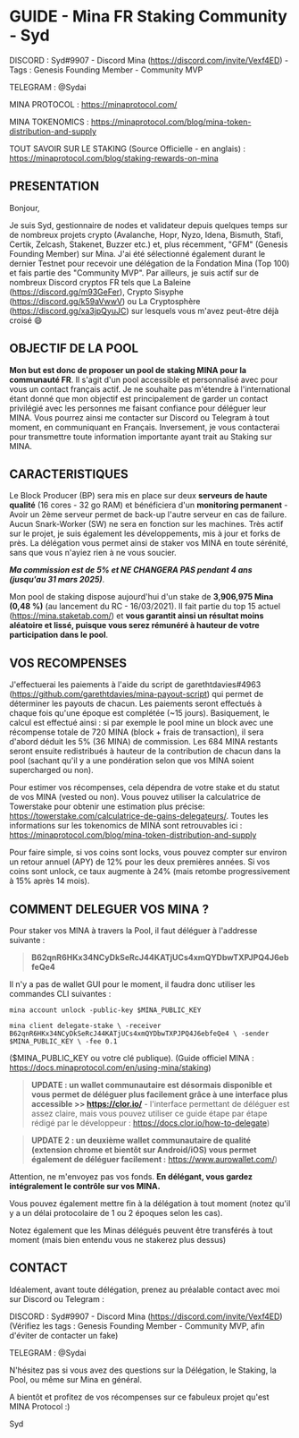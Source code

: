 # GUIDE - Mina FR Staking Community - Syd

DISCORD : Syd#9907 - Discord Mina (https://discord.com/invite/Vexf4ED) - Tags : Genesis Founding Member - Community MVP

TELEGRAM : @Sydai

MINA PROTOCOL : https://minaprotocol.com/

MINA TOKENOMICS : https://minaprotocol.com/blog/mina-token-distribution-and-supply

TOUT SAVOIR SUR LE STAKING (Source Officielle - en anglais) : https://minaprotocol.com/blog/staking-rewards-on-mina

## PRESENTATION 

Bonjour,

Je suis Syd, gestionnaire de nodes et validateur depuis quelques temps sur de nombreux projets crypto (Avalanche, Hopr, Nyzo, Idena, Bismuth, Stafi, Certik, Zelcash, Stakenet, Buzzer etc.) et, plus récemment, "GFM" (Genesis Founding Member) sur Mina. J'ai été sélectionné également durant le dernier Testnet pour recevoir une délégation de la Fondation Mina (Top 100) et fais partie des "Community MVP". Par ailleurs, je suis actif sur de nombreux Discord cryptos FR tels que La Baleine (https://discord.gg/m93GeFer), Crypto Sisyphe (https://discord.gg/k59aVwwV) ou La Cryptosphère (https://discord.gg/xa3jpQyuJC) sur lesquels vous m'avez peut-être déjà croisé :smile: 

## OBJECTIF DE LA POOL

**Mon but est donc de proposer un pool de staking MINA pour la communauté FR**. Il s'agit d'un pool accessible et personnalisé avec pour vous un contact français actif. Je ne souhaite pas m'étendre à l'international étant donné que mon objectif est principalement de garder un contact privilégié avec les personnes me faisant confiance pour déléguer leur MINA. Vous pourrez ainsi me contacter sur Discord ou Telegram à tout moment, en communiquant en Français. Inversement, je vous contacterai pour transmettre toute information importante ayant trait au Staking sur MINA. 

## CARACTERISTIQUES

Le Block Producer (BP) sera mis en place sur deux **serveurs de haute qualité** (16 cores - 32 go RAM) et bénéficiera d'un **monitoring permanent** - Avoir un 2ème serveur permet de back-up l'autre serveur en cas de failure. Aucun Snark-Worker (SW) ne sera en fonction sur les machines. Très actif sur le projet, je suis également les développements, mis à jour et forks de près. La délégation vous permet ainsi de staker vos MINA en toute sérénité, sans que vous n'ayiez rien à ne vous soucier.

***Ma commission est de 5% et NE CHANGERA PAS pendant 4 ans (jusqu'au 31 mars 2025)***. 

Mon pool de staking dispose aujourd'hui d'un stake de **3,906,975 Mina (0,48 %)** (au lancement du RC - 16/03/2021). Il fait partie du top 15 actuel (https://mina.staketab.com/) et **vous garantit ainsi un résultat moins aléatoire et lissé, puisque vous serez rémunéré à hauteur de votre participation dans le pool**.

## VOS RECOMPENSES 

J'effectuerai les paiements à l'aide du script de garethtdavies#4963 (https://github.com/garethtdavies/mina-payout-script) qui permet de déterminer les payouts de chacun. Les paiements seront effectués à chaque fois qu'une époque est complétée (~15 jours). Basiquement, le calcul est effectué ainsi : si par exemple le pool mine un block avec une récompense totale de 720 MINA (block + frais de transaction), il sera d'abord déduit les 5% (36 MINA) de commission. Les 684 MINA restants seront ensuite redistribués à hauteur de la contribution de chacun dans la pool (sachant qu'il y a une pondération selon que vos MINA soient supercharged ou non).

Pour estimer vos récompenses, cela dépendra de votre stake et du statut de vos MINA (vested ou non). Vous pouvez utiliser la calculatrice de Towerstake pour obtenir une estimation plus précise: https://towerstake.com/calculatrice-de-gains-delegateurs/. Toutes les informations sur les tokenomics de MINA sont retrouvables ici : https://minaprotocol.com/blog/mina-token-distribution-and-supply

Pour faire simple, si vos coins sont locks, vous pouvez compter sur environ un retour annuel (APY) de 12% pour les deux premières années. Si vos coins sont unlock, ce taux augmente à 24% (mais retombe progressivement à 15% après 14 mois).

## COMMENT DELEGUER VOS MINA ?

Pour staker vos MINA à travers la Pool, il faut déléguer à l'addresse suivante :

> **B62qnR6HKx34NCyDkSeRcJ44KATjUCs4xmQYDbwTXPJPQ4J6ebfeQe4**

Il n'y a pas de wallet GUI pour le moment, il faudra donc utiliser les commandes CLI suivantes :

`mina account unlock -public-key $MINA_PUBLIC_KEY`

`mina client delegate-stake \
    -receiver B62qnR6HKx34NCyDkSeRcJ44KATjUCs4xmQYDbwTXPJPQ4J6ebfeQe4 \
    -sender $MINA_PUBLIC_KEY \
    -fee 0.1`

($MINA_PUBLIC_KEY ou votre clé publique).
(Guide officiel MINA : https://docs.minaprotocol.com/en/using-mina/staking)

> **UPDATE : un wallet communautaire est désormais disponible et vous permet de déléguer plus facilement grâce à une interface plus accessible >> https://clor.io/** - l'interface permettant de déléguer est assez claire, mais vous pouvez utiliser ce guide étape par étape rédigé par le développeur : https://docs.clor.io/how-to-delegate)

> **UPDATE 2 : un deuxième wallet communautaire de qualité (extension chrome et bientôt sur Android/iOS) vous permet également de déléguer facilement :** https://www.aurowallet.com/)

Attention, ne m'envoyez pas vos fonds. **En délégant, vous gardez intégralement le contrôle sur vos MINA.**

Vous pouvez également mettre fin à la délégation à tout moment (notez qu'il y a un délai protocolaire de 1 ou 2 époques selon les cas).

Notez également que les Minas délégués peuvent être transférés à tout moment (mais bien entendu vous ne stakerez plus dessus)

## CONTACT 

Idéalement, avant toute délégation, prenez au préalable contact avec moi sur Discord ou Telegram :

DISCORD : Syd#9907 - Discord Mina (https://discord.com/invite/Vexf4ED) (Vérifiez les tags : Genesis Founding Member - Community MVP, afin d'éviter de contacter un fake)

TELEGRAM : @Sydai

N'hésitez pas si vous avez des questions sur la Délégation, le Staking, la Pool, ou même sur Mina en général.

A bientôt et profitez de vos récompenses sur ce fabuleux projet qu'est MINA Protocol :)

Syd
